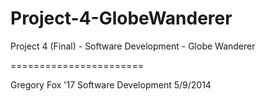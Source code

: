 Project-4-GlobeWanderer
=======================

Project 4 (Final) - Software Development - Globe Wanderer

=======================

Gregory Fox '17
Software Development
5/9/2014

